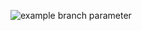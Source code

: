![example branch parameter](https://github.com/hellen0874/CashBackHacker/actions/workflows/gradle.yml/badge.svg?branch=junit4)